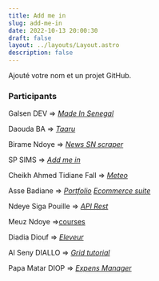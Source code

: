 ```yaml
---
title: Add me in
slug: add-me-in
date: 2022-10-13 20:00:30
draft: false
layout: ../layouts/Layout.astro
description: false
---
```


Ajouté votre nom et un projet GitHub.

### Participants

Galsen DEV => *[Made In Senegal](https://github.com/GalsenDev221/made.in.senegal)*

Daouda BA => *[Taaru](https://github.com/daoodaba975/taaru)*

Birame Ndoye => *[News SN scraper](https://github.com/biramendoye/news-sn-scraper)*

SP SIMS => *[Add me in](https://github.com/KariSims/add.me.in)*

Cheikh Ahmed Tidiane Fall => *[Meteo](https://github.com/cheikh221sn/meteo)*

Asse Badiane => *[Portfolio](https://github.com/Bonde98/Maodo-Malick_pd_p2.git)* *[Ecommerce suite](https://github.com/Bonde98/Ecommerce-suite_pd_10.git)*

Ndeye Siga Pouille => *[API Rest](https://github.com/seegah/API_REST)*

Meuz Ndoye =>[courses](https://github.com/Dammel-Meuz/AndroidCourseApp)

Diadia Diouf => *[Eleveur](https://github.com/Diadia-Coder/ProjetEleveur.git)*

Al Seny DIALLO => *[Grid tutorial](https://github.com/alseny-diallo/testimonials-grid-section)*

Papa Matar DIOP => *[Expens Manager](https://github.com/zlorgoncho1/Expense-manager)*
